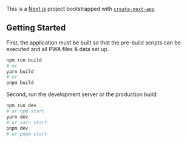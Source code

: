 This is a [Next.js](https://nextjs.org/) project bootstrapped with [`create-next-app`](https://github.com/vercel/next.js/tree/canary/packages/create-next-app).

## Getting Started

First, the application must be built so that the pre-build scripts can be executed and all PWA files & data set up.

```bash
npm run build
# or
yarn build
# or
pnpm build
```

Second, run the development server or the production build:

```bash
npm run dev
# or npm start
yarn dev
# or yarn start
pnpm dev
# or pnpm start
```